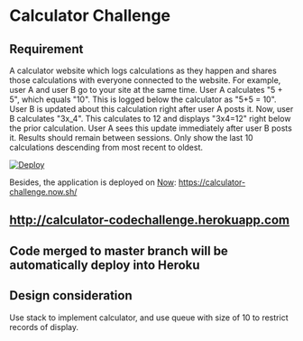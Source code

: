 # Calculator Challenge

## Requirement

A calculator website which logs calculations as they happen and shares those calculations with everyone connected to the website. For example, user A and user B go to your site at the same time. User A calculates "5 + 5", which equals "10". This is logged below the calculator as "5+5 = 10". User B is updated about this calculation right after user A posts it. Now, user B calculates "3x_4". This calculates to 12 and displays "3x4=12" right below the prior calculation. User A sees this update immediately after user B posts it. Results should remain between sessions. Only show the last 10 calculations descending from most recent to oldest.


[![Deploy](https://www.herokucdn.com/deploy/button.png)](https://heroku.com/deploy?template=https://github.com/edenprairie/Calculator-Challenge)

Besides, the application is deployed on [Now](https://zeit.co/now): https://calculator-challenge.now.sh/


## http://calculator-codechallenge.herokuapp.com

## Code merged to master branch will be automatically deploy into Heroku

## Design consideration

Use stack to implement calculator, and use queue with size of 10 to restrict records of display. 
